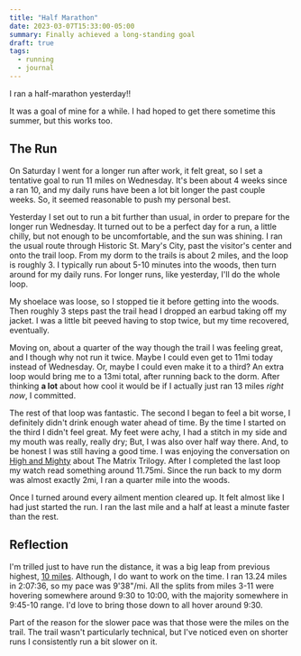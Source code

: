 ```yaml
---
title: "Half Marathon"
date: 2023-03-07T15:33:00-05:00
summary: Finally achieved a long-standing goal
draft: true
tags:
  - running
  - journal
---
```


I ran a half-marathon yesterday!!

It was a goal of mine for a while. I had hoped to get there sometime this summer, but this works too.

## The Run

On Saturday I went for a longer run after work, it felt great, so I set a tentative goal to run 11 miles on Wednesday. It's been about 4 weeks since a ran 10, and my daily runs have been a lot bit longer the past couple weeks. So, it seemed reasonable to push my personal best.

Yesterday I set out to run a bit further than usual, in order to prepare for the longer run Wednesday. It turned out to be a perfect day for a run, a little chilly, but not enough to be uncomfortable, and the sun was shining. I ran the usual route through Historic St. Mary's City, past the visitor's center and onto the trail loop. From my dorm to the trails is about 2 miles, and the loop is roughly 3. I typically run about 5-10 minutes into the woods, then turn around for my daily runs. For longer runs, like yesterday, I'll do the whole loop.

My shoelace was loose, so I stopped tie it before getting into the woods. Then roughly 3 steps past the trail head I dropped an earbud taking off my jacket. I was a little bit peeved having to stop twice, but my time recovered, eventually.

Moving on, about a quarter of the way though the trail I was feeling great, and I though why not run it twice. Maybe I could even get to 11mi today instead of Wednesday. Or, maybe I could even make it to a third? An extra loop would bring me to a 13mi total, after running back to the dorm. After thinking **a lot** about how cool it would be if I actually just ran 13 miles *right now*, I committed.

The rest of that loop was fantastic. The second I began to feel a bit worse, I definitely didn't drink enough water ahead of time. By the time I started on the third I didn't feel great. My feet were achy, I had a stitch in my side and my mouth was really, really dry; But, I was also over half way there. And, to be honest I was still having a good time. I was enjoying the conversation on [High and Mighty](https://headgum.com/high-and-mighty/344-matrix-trilogy-w-actionboyz) about The Matrix Trilogy. After I completed the last loop my watch read something around 11.75mi. Since the run back to my dorm was almost exactly 2mi, I ran a quarter mile into the woods.

Once I turned around every ailment mention cleared up. It felt almost like I had just started the run. I ran the last mile and a half at least a minute faster than the rest.

## Reflection

I'm trilled just to have run the distance, it was a big leap from previous highest, [10 miles](/posts/10mi). Although, I do want to work on the time. I ran 13.24 miles in 2:07:36, so my pace was 9'38"/mi. All the splits from miles 3-11 were hovering somewhere around 9:30 to 10:00, with the majority somewhere in 9:45-10 range. I'd love to bring those down to all hover around 9:30.

Part of the reason for the slower pace was that those were the miles on the trail. The trail wasn't particularly technical, but I've noticed even on shorter runs I consistently run a bit slower on it.